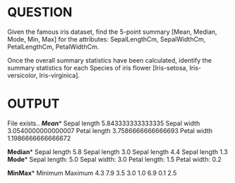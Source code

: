 # QUESTION
Given the famous iris dataset, find the 5-point summary [Mean, Median, Mode, Min, Max] for the attributes: SepalLengthCm, SepalWidthCm, PetalLengthCm, PetalWidthCm.

Once the overall summary statistics have been calculated, identify the summary statistics for each Species of iris flower [Iris-setosa, Iris-versicolor, Iris-virginica].

# OUTPUT 

File exists..
***Mean****
Sepal length    5.843333333333335
Sepal width     3.0540000000000007
Petal length    3.7586666666666693
Petal width     1.1986666666666672

**Median***
Sepal length    5.8
Sepal length    3.0
Sepal length    4.4
Sepal length    1.3
****Mode*****
 Sepal length:  5.0
 Sepal width:   3.0
 Petal length:  1.5
 Petal width:   0.2

****MinMax*****
Minimum  Maximum
4.3     7.9
3.5     3.0
1.0     6.9
0.1     2.5
